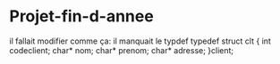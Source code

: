 Projet-fin-d-annee
==================
il fallait modifier comme ça: il manquait le typdef
typedef struct clt
         {
                int codeclient;
                char* nom;
                char* prenom;
                char* adresse;
         }client;
